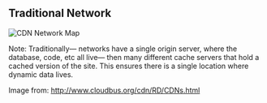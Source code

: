 ## Traditional Network

![CDN Network Map](https://iamcarrico.github.io/creating-your-own-cdn/resources/images/why/cdn-network.JPG)

Note:
Traditionally— networks have a single origin server, where the database, code, etc all live— then many different cache servers that hold a cached version of the site. This ensures there is a single location where dynamic data lives.


Image from: http://www.cloudbus.org/cdn/RD/CDNs.html

